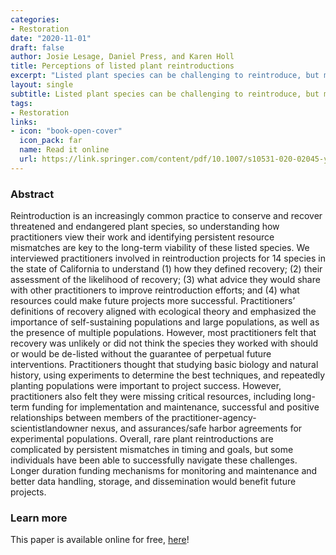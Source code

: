```yaml
---
categories:
- Restoration
date: "2020-11-01"
draft: false
author: Josie Lesage, Daniel Press, and Karen Holl
title: Perceptions of listed plant reintroductions
excerpt: "Listed plant species can be challenging to reintroduce, but most practioners we interviewed feel that longer-duration funding, better collaboration, and more experimentation could help improve outcomes."
layout: single
subtitle: Listed plant species can be challenging to reintroduce, but most practioners we interviewed feel that longer-duration funding, better collaboration, and more experimentation could help improve outcomes.
tags:
- Restoration
links:
- icon: "book-open-cover"
  icon_pack: far
  name: Read it online
  url: https://link.springer.com/content/pdf/10.1007/s10531-020-02045-y.pdf
---
```


### Abstract

Reintroduction is an increasingly common practice to conserve and recover threatened and endangered plant species, so understanding how practitioners view their work and identifying persistent resource mismatches are key to the long-term viability of these listed species. We interviewed practitioners involved in reintroduction projects for 14 species in the state of California to understand (1) how they defined recovery; (2) their assessment of the likelihood of recovery; (3) what advice they would share with other practitioners to improve reintroduction efforts; and (4) what resources could make future projects more successful. Practitioners’ definitions of recovery aligned with ecological theory and emphasized the importance of self-sustaining populations and large populations, as well as the presence of multiple populations. However, most practitioners felt that recovery was unlikely or did not think the species they worked with should or would be de-listed without the guarantee of perpetual future interventions. Practitioners thought that studying basic biology and natural history, using experiments to determine the best techniques, and repeatedly planting populations were important to project success. However, practitioners also felt they were missing critical resources, including long-term funding for implementation and maintenance, successful and positive relationships between members of the practitioner-agency-scientistlandowner nexus, and assurances/safe harbor agreements for experimental populations. Overall, rare plant reintroductions are complicated by persistent mismatches in timing and goals, but some individuals have been able to successfully navigate these challenges. Longer duration funding mechanisms for monitoring and maintenance and better data handling, storage, and dissemination would benefit future projects.


### Learn more

This paper is available online for free,  [here](https://link.springer.com/content/pdf/10.1007/s10531-020-02045-y.pdf)!
